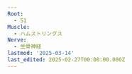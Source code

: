 ```yaml
---
Root:
  - S1
Muscle:
  - ハムストリングス
Nerve:
  - 坐骨神経
lastmod: '2025-03-14'
last_edited: 2025-02-27T00:00:00.000Z
---
```



